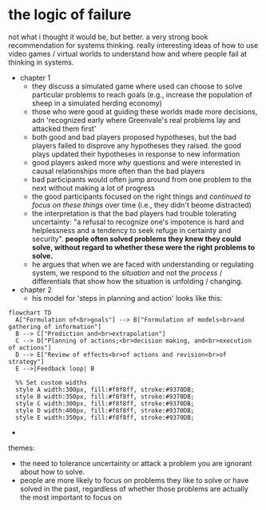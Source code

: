# the logic of failure

not what i thought it would be, but better. a very strong book recommendation for systems thinking. really interesting ideas of how to use video games / virtual worlds to understand how and where people fail at thinking in systems.

- chapter 1
  - they discuss a simulated game where used can choose to solve particular problems to reach goals (e.g., increase the population of sheep in a simulated herding economy)
  - those who were good at guiding these worlds made more decisions, adn 'recognized early where Greenvale's real problems lay and attacked them first'
  - both good and bad players proposed hypotheses, but the bad players failed to disprove any hypotheses they raised. the good plays updated their hypotheses in response to new information
  - good players asked more _why_ questions and were interested in causal relationships more often than the bad players
  - bad participants would often jump around from one problem to the next without making a lot of progress
  - the good participants focused on the right things and _continued to focus on these things_ over time (i.e., they didn't beome distracted)
  - the interpretation is that the bad players had trouble tolerating uncertainty: "a refusal to recognize one's impotence is hard and helplessness and a tendency to seek refuge in certainty and security". **people often solved problems they knew they could solve, without regard to whether these were the right problems to solve.**
  - he argues that when we are faced with understanding or regulating system, we respond to the _situation_ and not the _process_ / differentials that show how the situation is unfolding / changing. 
- chapter 2
  - his model for 'steps in planning and action' looks like this:
```mermaid
flowchart TD
  A["Formulation of<br>goals"] --> B["Formulation of models<br>and gathering of information"]
  B --> C["Prediction and<br>extrapolation"]
  C --> D["Planning of actions;<br>decision making, and<br>execution of actions"]
  D --> E["Review of effects<br>of actions and revision<br>of strategy"]
  E -->|Feedback loop| B

  %% Set custom widths
  style A width:300px, fill:#f8f8ff, stroke:#9370DB;
  style B width:350px, fill:#f8f8ff, stroke:#9370DB;
  style C width:300px, fill:#f8f8ff, stroke:#9370DB;
  style D width:400px, fill:#f8f8ff, stroke:#9370DB;
  style E width:350px, fill:#f8f8ff, stroke:#9370DB;
```
  - 


themes:

- the need to tolerance uncertainty or attack a problem you are ignorant about how to solve.
- people are more likely to focus on problems they like to solve or have solved in the past, regardless of whether those problems are actually the most important to focus on